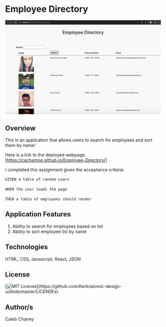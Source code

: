# Employee Directory
![](directory/public/Screen%20Shot%202020-12-19%20at%203.28.09%20PM.png)
## Overview
This is an application that allows users to search for employees and sort them by name!

Here is a link to the deployed webpage: [https://cachamoe.github.io/Employee-Directory/]

I completed this assignment given the acceptance criteria: 


```
GIVEN a table of random users

WHEN the user loads the page

THEN a table of employees should render
```

## Application Features
1) Ability to search for employees based on list
2) Ability to sort employee list by name

## Technologies 
HTML, CSS, Javascript, React, JSON

## License 
[![MIT License](https://img.shields.io/apm/l/atomic-design-ui.svg?)](https://github.com/tterb/atomic-design-ui/blob/master/LICENSEs)

## Author/s
Caleb Chaney
